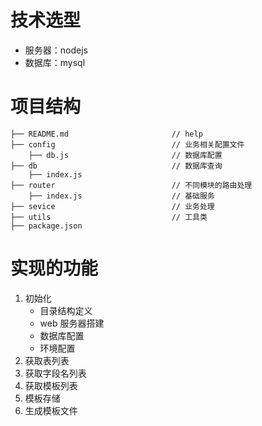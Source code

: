 # 技术选型
- 服务器：nodejs
- 数据库：mysql

# 项目结构
```
├── README.md                       // help
├── config                          // 业务相关配置文件
    ├── db.js                       // 数据库配置
├── db                              // 数据库查询
    ├── index.js                    
├── router                          // 不同模块的路由处理
    ├── index.js                    // 基础服务
├── sevice                          // 业务处理 
├── utils                           // 工具类
├── package.json
```

# 实现的功能
1. 初始化
   - 目录结构定义
   - web 服务器搭建
   - 数据库配置
   - 环境配置
2. 获取表列表
3. 获取字段名列表
4. 获取模板列表
5. 模板存储
6. 生成模板文件

